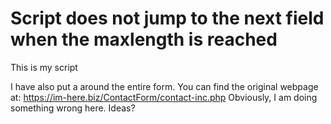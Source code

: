 
# Script does not jump to the next field when the maxlength is reached

This is my script
<script>
    var InputContainer = document.getElementsByClassName("InputContainer")[0];
    container.onkeyup = function(e) {
        var target = e.srcElement || e.target;
        var maxLength = parseInt(target.attributes["maxlength"].value, 10);
        var myLength = target.value.length;
        if (myLength >= maxLength) {
            var next = target;
            while (next = next.nextElementSibling) {
                if (next == null)
                    break;
                if (next.tagName.toLowerCase() === "input") {
                    next.focus();
                    break;
                }
            }
        }
        // Move to previous field if empty (user pressed backspace)
        else if (myLength === 0) {
            var previous = target;
            while (previous = previous.previousElementSibling) {
                if (previous == null)
                    break;
                if (previous.tagName.toLowerCase() === "input") {
                    previous.focus();
                    break;
                }
            }
        }
    }
</script>

I have also put a  around the entire form.
You can find the original webpage at: https://im-here.biz/ContactForm/contact-inc.php
Obviously, I am doing something wrong here.
Ideas?

        